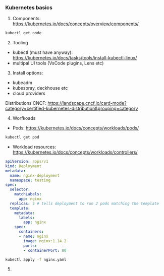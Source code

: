 ### Kubernetes basics

1. Components: https://kubernetes.io/docs/concepts/overview/components/

```bash
kubectl get node
```

2. Tooling

- kubectl (must have anyway): https://kubernetes.io/docs/tasks/tools/install-kubectl-linux/
- multipal UI tools (VsCode plugins, Lens etc)

3. Install options:

- kubeadm
- kubespray, deckhouse etc
- cloud providers

Distributions CNCF: 
https://landscape.cncf.io/card-mode?category=certified-kubernetes-distribution&grouping=category

4. Worfkoads

- Pods: https://kubernetes.io/docs/concepts/workloads/pods/

```bash
kubectl get pod
```
- Workload resources: https://kubernetes.io/docs/concepts/workloads/controllers/

```yaml
apiVersion: apps/v1
kind: Deployment
metadata:
  name: nginx-deployment
  namespace: testing
spec:
  selector:
    matchLabels:
      app: nginx
  replicas: 2 # tells deployment to run 2 pods matching the template
  template:
    metadata:
      labels:
        app: nginx
    spec:
      containers:
      - name: nginx
        image: nginx:1.14.2
        ports:
        - containerPort: 80
```
```bash
kubectl apply -f nginx.yaml
```

5. 